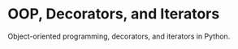 # OOP, Decorators, and Iterators

Object-oriented programming, decorators, and iterators in Python.
